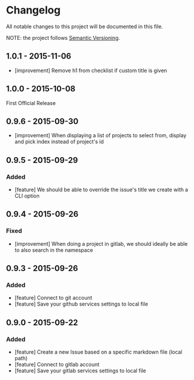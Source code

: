 # Changelog
All notable changes to this project will be documented in this file.

NOTE: the project follows [Semantic Versioning](http://semver.org/).

## 1.0.1 - 2015-11-06

- [improvement] Remove h1 from checklist if custom title is given

## 1.0.0 - 2015-10-08

First Official Release

## 0.9.6 - 2015-09-30

- [improvement] When displaying a list of projects to select from, display and pick index instead of project's id

## 0.9.5 - 2015-09-29

### Added

- [feature] We should be able to override the issue's title we create with a CLI option

## 0.9.4 - 2015-09-26

### Fixed

- [improvement] When doing a project in gitlab, we should ideally be able to also search in the namespace

## 0.9.3 - 2015-09-26

### Added

- [feature] Connect to git account
- [feature] Save your github services settings to local file

## 0.9.0 - 2015-09-22

### Added

- [feature] Create a new Issue based on a specific markdown file (local path)
- [feature] Connect to gitlab account
- [feature] Save your gitlab services settings to local file
